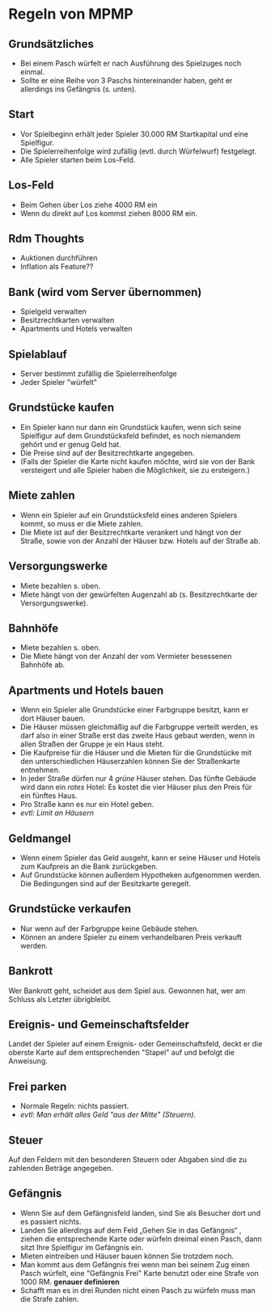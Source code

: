 Regeln von MPMP
===============

Grundsätzliches
---------------
- Bei einem Pasch würfelt er nach Ausführung des Spielzuges noch einmal.
- Sollte er eine Reihe von 3 Paschs hintereinander haben, geht er allerdings ins Gefängnis (s. unten).

Start
-----
- Vor Spielbeginn erhält jeder Spieler 30.000 RM Startkapital und eine Spielfigur.
- Die Spielerreihenfolge wird zufällig (evtl. durch Würfelwurf) festgelegt.
- Alle Spieler starten beim Los-Feld.

Los-Feld 
--------
 - Beim Gehen über Los ziehe 4000 RM ein
 - Wenn du direkt auf Los kommst ziehen 8000 RM ein.

Rdm Thoughts
------------
- Auktionen durchführen
- Inflation als Feature??

Bank (wird vom Server übernommen)
---------------------------------
- Spielgeld verwalten
- Besitzrechtkarten verwalten
- Apartments und Hotels verwalten

Spielablauf
-----------
- Server bestimmt zufällig die Spielerreihenfolge
- Jeder Spieler "würfelt"

Grundstücke kaufen
------------------
- Ein Spieler kann nur dann ein Grundstück kaufen, wenn sich seine Spielfigur auf dem Grundstücksfeld befindet, es noch niemandem gehört und er genug Geld hat.
- Die Preise sind auf der Besitzrechtkarte angegeben.
- (Falls der Spieler die Karte nicht kaufen möchte, wird sie von der Bank versteigert und alle Spieler haben die Möglichkeit, sie zu ersteigern.)

Miete zahlen
-------------
- Wenn ein Spieler auf ein Grundstücksfeld eines anderen Spielers kommt, so muss er die Miete zahlen.
- Die Miete ist auf der Besitzrechtkarte verankert und hängt von der Straße, sowie von der Anzahl der Häuser bzw. Hotels auf der Straße ab.

Versorgungswerke
----------------
- Miete bezahlen s. oben.
- Miete hängt von der gewürfelten Augenzahl ab (s. Besitzrechtkarte der Versorgungswerke).

Bahnhöfe
--------
- Miete bezahlen s. oben.
- Die Miete hängt von der Anzahl der vom Vermieter besessenen Bahnhöfe ab.

Apartments und Hotels bauen
----------------
- Wenn ein Spieler alle Grundstücke einer Farbgruppe besitzt, kann er dort Häuser bauen.
- Die Häuser müssen gleichmäßig auf die Farbgruppe verteilt werden, es darf also in einer Straße erst das zweite Haus gebaut werden, wenn in allen Straßen der Gruppe je ein Haus steht.
- Die Kaufpreise für die Häuser und die Mieten für die Grundstücke mit den unterschiedlichen Häuserzahlen können Sie der Straßenkarte entnehmen.
- In jeder Straße dürfen nur 4 *grüne* Häuser stehen. Das fünfte Gebäude wird dann ein *rotes* Hotel: Es kostet die vier Häuser plus den Preis für ein fünftes Haus.
- Pro Straße kann es nur ein Hotel geben.
- *evtl: Limit an Häusern*

Geldmangel
----------
- Wenn einem Spieler das Geld ausgeht, kann er seine Häuser und Hotels zum Kaufpreis an die Bank zurückgeben.
- Auf Grundstücke können außerdem Hypotheken aufgenommen werden. Die Bedingungen sind auf der Besitzkarte geregelt.

Grundstücke verkaufen
---------------------
- Nur wenn auf der Farbgruppe keine Gebäude stehen.
- Können an andere Spieler zu einem verhandelbaren Preis verkauft werden.

Bankrott
--------
Wer Bankrott geht, scheidet aus dem Spiel aus. Gewonnen hat, wer am Schluss als Letzter übrigbleibt.

Ereignis- und Gemeinschaftsfelder
---------------------------------
Landet der Spieler auf einem Ereignis- oder Gemeinschaftsfeld, deckt er die oberste Karte auf dem entsprechenden "Stapel" auf und befolgt die Anweisung.

Frei parken
-----------
- Normale Regeln: nichts passiert.
- *evtl: Man erhält alles Geld "aus der Mitte" (Steuern).*

Steuer
------
Auf den Feldern mit den besonderen Steuern oder Abgaben sind die zu zahlenden Beträge angegeben.

Gefängnis
---------
- Wenn Sie auf dem Gefängnisfeld landen, sind Sie als Besucher dort und es passiert nichts.
- Landen Sie allerdings auf dem Feld „Gehen Sie in das Gefängnis“ , ziehen die entsprechende Karte oder würfeln dreimal einen Pasch, dann sitzt Ihre Spielfigur im Gefängnis ein.
- Mieten eintreiben und Häuser bauen können Sie trotzdem noch.
- Man kommt aus dem Gefängnis frei wenn man bei seinem Zug einen Pasch würfelt, eine "Gefängnis Frei" Karte benutzt oder eine Strafe von 1000 RM. **genauer definieren**
- Schafft man es in drei Runden nicht einen Pasch zu würfeln muss man die Strafe zahlen.
